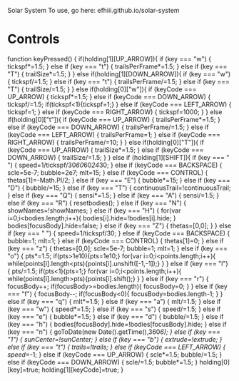 Solar System
To use, go here: efhiii.github.io/solar-system
# Controls
function keyPressed() {
  if(holding[1][UP_ARROW]){
    if (key === "w") {
      tickspf*=1.5;
    }
    else if (key === "t") {
      trailsPerFrame*=1.5;
    }
    else if (key === "T") {
      trailSize*=1.5;
    }
  }
  else if(holding[1][DOWN_ARROW]){
    if (key === "w") {
      tickspf/=1.5;
    }
    else if (key === "t") {
      trailsPerFrame/=1.5;
    }
    else if (key === "T") {
      trailSize/=1.5;
    }
  }
  else if(holding[0]["w"]){
    if (keyCode === UP_ARROW) {
      tickspf*=1.5;
    }
    else if (keyCode === DOWN_ARROW) {
      tickspf/=1.5;
      if(tickspf<1){tickspf=1;}
    }
    else if (keyCode === LEFT_ARROW) {
      tickspf=1;
    }
    else if (keyCode === RIGHT_ARROW) {
      tickspf=1000;
    }
  }
  else if(holding[0]["t"]){
    if (keyCode === UP_ARROW) {
      trailsPerFrame*=1.5;
    }
    else if (keyCode === DOWN_ARROW) {
      trailsPerFrame/=1.5;
    }
    else if (keyCode === LEFT_ARROW) {
      trailsPerFrame=1;
    }
    else if (keyCode === RIGHT_ARROW) {
      trailsPerFrame/=10;
    }
  }
  else if(holding[0]["T"]){
    if (keyCode === UP_ARROW) {
      trailSize*=1.5;
    }
    else if (keyCode === DOWN_ARROW) {
      trailSize/=1.5;
    }
  }
  else if (holding[1][SHIFT]){
    if (key === " ") {
      speed=1/tickspf/30*60*60*24*30;
    }
    else if (keyCode === BACKSPACE) {
      scle=5e-7;
      bubble=2e7;
      mlt=15;
    }
    else if (keyCode === CONTROL) {
      thetas[1]=-Math.PI/2;
    }
    else if (key === "E") {
      bubble*=15;
    }
    else if (key === "D") {
      bubble/=15;
    }
    else if (key === "T") {
      continuousTrail=!continuousTrail;
    }
    else if (key === "Q") {
      sensi*=1.5;
    }
    else if (key === "A") {
      sensi/=1.5;
    }
    else if (key === "R") {
      resetbodies();
    }
    else if (key === "N") {
      showNames=!showNames;
    }
    else if (key === "H") {
      for(var i=0;i<bodies.length;i++){
        bodies[i].hide=!bodies[i].hide;
      }
      bodies[focusBody].hide=false;
    }
    else if (key === "Z") {
      thetas=[0,0];
    }
  }
  else if (key === " ") {
    speed=1/tickspf/30;
  }
  else if (keyCode === BACKSPACE) {
    bubble=1;
    mlt=1;
  }
  else if (keyCode === CONTROL) {
    thetas[1]=0;
  }
  else if (key === "z") {
    thetas=[0,0];
    scle=5e-7;
    bubble=1;
    mlt=1;
  }
  else if (key === "o") {
    pts*=1.5;
    if(pts>1e10){pts=1e10;}
    for(var i=0;i<points.length;i++){
      while(points[i].length<pts){points[i].unshift([-1,-1]);}
    }
  }
  else if (key === "l") {
    pts/=1.5;
    if(pts<1){pts=1;}
    for(var i=0;i<points.length;i++){
      while(points[i].length>pts){points[i].shift();}
    }
  }
  else if (key === "r") {
    focusBody++;
    if(focusBody>=bodies.length){
      focusBody=0;
    }
  }
  else if (key === "f") {
    focusBody--;
    if(focusBody<0){
      focusBody=bodies.length-1;
    }
  }
  else if (key === "q") {
    mlt*=1.5;
  }
  else if (key === "a") {
    mlt/=1.5;
  }
  else if (key === "w") {
    speed*=1.5;
  }
  else if (key === "s") {
    speed/=1.5;
  }
  else if (key === "e") {
    bubble*=1.5;
  }
  else if (key === "d") {
    bubble/=1.5;
  }
  else if (key === "h") {
    bodies[focusBody].hide=!bodies[focusBody].hide;
  }
  else if (key === "n") {
    goToDate(new Date().getTime(),360*6);
  }
  else if (key === "1") {
    sunCenter=!sunCenter;
  }
  else if (key === "b") {
    extrude=!extrude;
  }
  else if (key === "t") {
    trails=!trails;
  }
  else if (keyCode === LEFT_ARROW) {
    speed*=-1;
  }
  else if (keyCode === UP_ARROW) {
    scle*=1.5;
    bubble/=1.5;
  }
  else if (keyCode === DOWN_ARROW) {
    scle/=1.5;
    bubble*=1.5;
  }
  holding[0][key]=true;
  holding[1][keyCode]=true;
}
